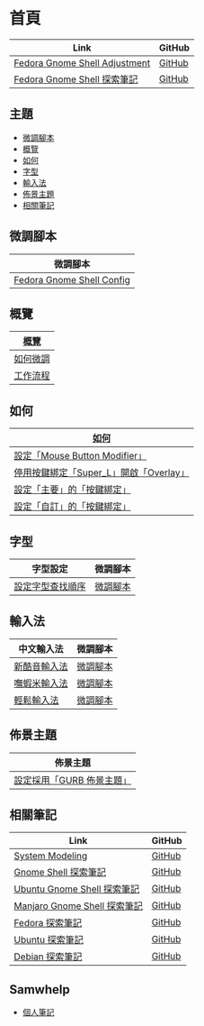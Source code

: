 

# 首頁

| Link | GitHub |
| ---- | ------ |
| [Fedora Gnome Shell Adjustment](https://samwhelp.github.io/fedora-gnome-shell-adjustment/) | [GitHub](https://github.com/samwhelp/fedora-gnome-shell-adjustment) |
| [Fedora Gnome Shell 探索筆記](https://samwhelp.github.io/note-about-fedora-gnome-shell/) | [GitHub](https://github.com/samwhelp/note-about-fedora-gnome-shell) |




## 主題

* [微調腳本](#微調腳本)
* [概覽](#概覽)
* [如何](#如何)
* [字型](#字型)
* [輸入法](#輸入法)
* [佈景主題](#佈景主題)
* [相關筆記](#相關筆記)




## 微調腳本

| 微調腳本 |
| -------- |
| [Fedora Gnome Shell Config](https://github.com/samwhelp/fedora-gnome-shell-adjustment/tree/main) |




## 概覽

| [概覽](https://samwhelp.github.io/note-about-fedora-gnome-shell/read/guide.html) |
| ----------------- |
| [如何微調](https://samwhelp.github.io/note-about-fedora-gnome-shell/read/guide/customize.html) |
| [工作流程](https://samwhelp.github.io/note-about-fedora-gnome-shell/read/guide/workflow.html) |




## 如何

| [如何](https://samwhelp.github.io/note-about-fedora-gnome-shell/read/howto.html) |
| ------- |
| [設定「Mouse Button Modifier」](https://samwhelp.github.io/note-about-fedora-gnome-shell/read/howto/config-mouse-button-modifier.html) |
| [停用按鍵綁定「Super_L」開啟「Overlay」](https://samwhelp.github.io/note-about-fedora-gnome-shell/read/howto/disable-keybind-open-overlay.html) |
| [設定「主要」的「按鍵綁定」](https://samwhelp.github.io/note-about-fedora-gnome-shell/read/howto/config-keybind/config-keybind-main.html) |
| [設定「自訂」的「按鍵綁定」](https://samwhelp.github.io/note-about-fedora-gnome-shell/read/howto/config-keybind/config-keybind-custom.html) |




## 字型

| 字型設定 | 微調腳本 |
| -------- | -------- |
| [設定字型查找順序](https://samwhelp.github.io/note-about-fedora-gnome-shell/read/subject/font/config/font-match-order.html) | [微調腳本](https://github.com/samwhelp/fedora-gnome-shell-adjustment/tree/main/prototype/main/font-config/font-match-order) |




## 輸入法

| 中文輸入法 | 微調腳本 |
| ---------- | -------- |
| [新酷音輸入法](https://samwhelp.github.io/note-about-fedora-gnome-shell/read/subject/input-method/fcitx5/module/fcitx5-chewing.html) | [微調腳本](https://github.com/samwhelp/fedora-gnome-shell-adjustment/tree/main/prototype/main/im-config/fcitx5/fcitx5-chewing) |
| [嘸蝦米輸入法](https://samwhelp.github.io/note-about-fedora-gnome-shell/read/subject/input-method/fcitx5/table/fcitx5-table-boshiamy.html) | [微調腳本](https://github.com/samwhelp/fedora-gnome-shell-adjustment/tree/main/prototype/main/im-config/fcitx5/fcitx5-table-boshiamy) |
| [輕鬆輸入法](https://samwhelp.github.io/note-about-fedora-gnome-shell/read/subject/input-method/fcitx5/table/fcitx5-table-easy-large.html) | [微調腳本](https://github.com/samwhelp/fedora-gnome-shell-adjustment/tree/main/prototype/main/im-config/fcitx5/fcitx5-table-easy-large) |




## 佈景主題

| 佈景主題 |
| -------- |
| [設定採用「GURB 佈景主題」](https://samwhelp.github.io/note-about-fedora-gnome-shell/read/subject/grub.html) |




## 相關筆記

| Link | GitHub |
| ---- | ------ |
| [System Modeling](https://samwhelp.github.io/system-modeling/) | [GitHub](https://github.com/samwhelp/system-modeling) |
| [Gnome Shell 探索筆記](https://samwhelp.github.io/note-about-gnome-shell/) | [GitHub](https://github.com/samwhelp/note-about-gnome-shell) |
| [Ubuntu Gnome Shell 探索筆記](https://samwhelp.github.io/note-about-ubutnu-gnome-shell/) | [GitHub](https://github.com/samwhelp/note-about-ubutnu-gnome-shell) |
| [Manjaro Gnome Shell 探索筆記](https://samwhelp.github.io/note-about-manjaro-gnome-shell/) | [GitHub](https://github.com/samwhelp/note-about-manjaro-gnome-shell) |
| [Fedora 探索筆記](https://samwhelp.github.io/note-about-fedora/) | [GitHub](https://github.com/samwhelp/note-about-fedora) |
| [Ubuntu 探索筆記](https://samwhelp.github.io/note-about-ubuntu/) | [GitHub](https://github.com/samwhelp/note-about-ubuntu) |
| [Debian 探索筆記](https://samwhelp.github.io/note-about-debian/) | [GitHub](https://github.com/samwhelp/note-about-debian) |




## Samwhelp

* [個人筆記](https://samwhelp.github.io/book/)
